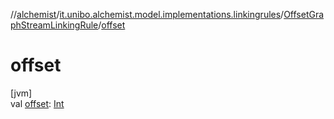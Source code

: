 //[alchemist](../../../index.md)/[it.unibo.alchemist.model.implementations.linkingrules](../index.md)/[OffsetGraphStreamLinkingRule](index.md)/[offset](offset.md)

# offset

[jvm]\
val [offset](offset.md): [Int](https://kotlinlang.org/api/latest/jvm/stdlib/kotlin/-int/index.html)
